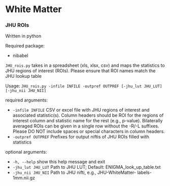 # White Matter

### JHU ROIs

Written in python

Required package:
* nibabel

`JHU_rois.py` takes in a spreadsheet (xls, xlsx, csv) and maps the statistics to
JHU regions of interest (ROIs). Please ensure that ROI names match the JHU
lookup table

Usage: `JHU_rois.py -infile INFILE -outpref OUTPREF [-jhu_lut JHU_LUT] [-jhu_nii JHU_NII]`
                   
required arguments:
* `-infile INFILE`    CSV or excel file with JHU regions of interest and
                    associated statistic(s). Column headers should be ROI for
                    the regions of interest column and statistic name for the
                    rest (e.g., p-value). Bilaterally averaged ROIs can be
                    given in a single row without the -R/-L suffixes. Please
                    DO NOT include spaces or special characters in column
                    headers.
* `-outpref OUTPREF`  Prefixes for output niftis of JHU ROIs filled with
                    statistics

optional arguments:
* `-h, --help`        show this help message and exit
* `-jhu_lut JHU_LUT`  Path to JHU LUT; Default:
                    ENIGMA_look_up_table.txt
* `-jhu_nii JHU_NII`  Path to JHU nifti, e.g., JHU-WhiteMatter-
                    labels-1mm.nii.gz

